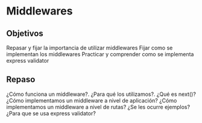 # Middlewares
## Objetivos
Repasar y fijar la importancia de utilizar middlewares
Fijar como se implementan los middlewares
Practicar y comprender como se implementa express validator

## Repaso
¿Cómo funciona un middleware?.
¿Para qué los utilizamos?.
¿Qué es next()?
¿Cómo implementamos un middleware a nivel de aplicación?
¿Cómo implementamos un middleware a nivel de rutas?
¿Se les ocurre ejemplos?
¿Para que se usa express validator?